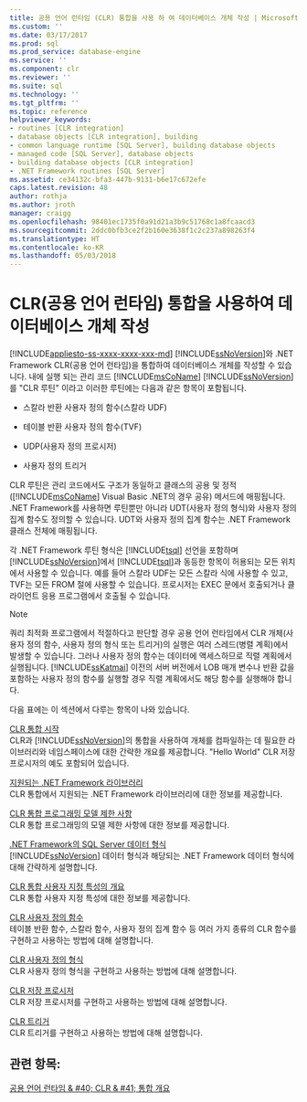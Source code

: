 ```yaml
---
title: 공용 언어 런타임 (CLR) 통합을 사용 하 여 데이터베이스 개체 작성 | Microsoft Docs
ms.custom: ''
ms.date: 03/17/2017
ms.prod: sql
ms.prod_service: database-engine
ms.service: ''
ms.component: clr
ms.reviewer: ''
ms.suite: sql
ms.technology: ''
ms.tgt_pltfrm: ''
ms.topic: reference
helpviewer_keywords:
- routines [CLR integration]
- database objects [CLR integration], building
- common language runtime [SQL Server], building database objects
- managed code [SQL Server], database objects
- building database objects [CLR integration]
- .NET Framework routines [SQL Server]
ms.assetid: ce34132c-bfa3-447b-9131-b6e17c672efe
caps.latest.revision: 48
author: rothja
ms.author: jroth
manager: craigg
ms.openlocfilehash: 98401ec1735f0a91d21a3b9c51768c1a8fcaacd3
ms.sourcegitcommit: 2ddc0bfb3ce2f2b160e3638f1c2c237a898263f4
ms.translationtype: HT
ms.contentlocale: ko-KR
ms.lasthandoff: 05/03/2018
---
```

# <a name="building-database-objects-with-common-language-runtime-clr-integration"></a>CLR(공용 언어 런타임) 통합을 사용하여 데이터베이스 개체 작성
[!INCLUDE[appliesto-ss-xxxx-xxxx-xxx-md](../../../includes/appliesto-ss-xxxx-xxxx-xxx-md.md)]
  [!INCLUDE[ssNoVersion](../../../includes/ssnoversion-md.md)]와 .NET Framework CLR(공용 언어 런타임)을 통합하여 데이터베이스 개체를 작성할 수 있습니다. 내에 실행 되는 관리 코드 [!INCLUDE[msCoName](../../../includes/msconame-md.md)] [!INCLUDE[ssNoVersion](../../../includes/ssnoversion-md.md)] 를 "CLR 루틴" 이라고 이러한 루틴에는 다음과 같은 항목이 포함됩니다.  
  
-   스칼라 반환 사용자 정의 함수(스칼라 UDF)  
  
-   테이블 반환 사용자 정의 함수(TVF)  
  
-   UDP(사용자 정의 프로시저)  
  
-   사용자 정의 트리거  
  
 CLR 루틴은 관리 코드에서도 구조가 동일하고 클래스의 공용 및 정적([!INCLUDE[msCoName](../../../includes/msconame-md.md)] Visual Basic .NET의 경우 공유) 메서드에 매핑됩니다. .NET Framework를 사용하면 루틴뿐만 아니라 UDT(사용자 정의 형식)와 사용자 정의 집계 함수도 정의할 수 있습니다. UDT와 사용자 정의 집계 함수는 .NET Framework 클래스 전체에 매핑됩니다.  
  
 각 .NET Framework 루틴 형식은 [!INCLUDE[tsql](../../../includes/tsql-md.md)] 선언을 포함하며 [!INCLUDE[ssNoVersion](../../../includes/ssnoversion-md.md)]에서 [!INCLUDE[tsql](../../../includes/tsql-md.md)]과 동등한 항목이 허용되는 모든 위치에서 사용할 수 있습니다. 예를 들어 스칼라 UDF는 모든 스칼라 식에 사용할 수 있고, TVF는 모든 FROM 절에 사용할 수 있습니다. 프로시저는 EXEC 문에서 호출되거나 클라이언트 응용 프로그램에서 호출될 수 있습니다.  
  
> [!NOTE]  
>  쿼리 최적화 프로그램에서 적절하다고 판단할 경우 공용 언어 런타임에서 CLR 개체(사용자 정의 함수, 사용자 정의 형식 또는 트리거)의 실행은 여러 스레드(병렬 계획)에서 발생할 수 있습니다. 그러나 사용자 정의 함수는 데이터에 액세스하므로 직렬 계획에서 실행됩니다. [!INCLUDE[ssKatmai](../../../includes/sskatmai-md.md)] 이전의 서버 버전에서 LOB 매개 변수나 반환 값을 포함하는 사용자 정의 함수를 실행할 경우 직렬 계획에서도 해당 함수를 실행해야 합니다.  
  
 다음 표에는 이 섹션에서 다루는 항목이 나와 있습니다.  
  
 [CLR 통합 시작](../../../relational-databases/clr-integration/database-objects/getting-started-with-clr-integration.md)  
 CLR과 [!INCLUDE[ssNoVersion](../../../includes/ssnoversion-md.md)]의 통합을 사용하여 개체를 컴파일하는 데 필요한 라이브러리와 네임스페이스에 대한 간략한 개요를 제공합니다. "Hello World" CLR 저장 프로시저의 예도 포함되어 있습니다.  
  
 [지원되는 .NET Framework 라이브러리](../../../relational-databases/clr-integration/database-objects/supported-net-framework-libraries.md)  
 CLR 통합에서 지원되는 .NET Framework 라이브러리에 대한 정보를 제공합니다.  
  
 [CLR 통합 프로그래밍 모델 제한 사항](../../../relational-databases/clr-integration/database-objects/clr-integration-programming-model-restrictions.md)  
 CLR 통합 프로그래밍의 모델 제한 사항에 대한 정보를 제공합니다.  
  
 [.NET Framework의 SQL Server 데이터 형식](../../../relational-databases/clr-integration-database-objects-types-net-framework/sql-server-data-types-in-the-net-framework.md)  
 [!INCLUDE[ssNoVersion](../../../includes/ssnoversion-md.md)] 데이터 형식과 해당되는 .NET Framework 데이터 형식에 대해 간략하게 설명합니다.  
  
 [CLR 통합 사용자 지정 특성의 개요](http://msdn.microsoft.com/library/ecf5c097-0972-48e2-a9c0-b695b7dd2820)  
 CLR 통합 사용자 지정 특성에 대한 정보를 제공합니다.  
  
 [CLR 사용자 정의 함수](../../../relational-databases/clr-integration-database-objects-user-defined-functions/clr-user-defined-functions.md)  
 테이블 반환 함수, 스칼라 함수, 사용자 정의 집계 함수 등 여러 가지 종류의 CLR 함수를 구현하고 사용하는 방법에 대해 설명합니다.  
  
 [CLR 사용자 정의 형식](../../../relational-databases/clr-integration-database-objects-user-defined-types/clr-user-defined-types.md)  
 CLR 사용자 정의 형식을 구현하고 사용하는 방법에 대해 설명합니다.  
  
 [CLR 저장 프로시저](http://msdn.microsoft.com/library/bbdd51b2-a9b4-4916-ba6f-7957ac6c3f33)  
 CLR 저장 프로시저를 구현하고 사용하는 방법에 대해 설명합니다.  
  
 [CLR 트리거](http://msdn.microsoft.com/library/302a4e4a-3172-42b6-9cc0-4a971ab49c1c)  
 CLR 트리거를 구현하고 사용하는 방법에 대해 설명합니다.  
  
## <a name="see-also"></a>관련 항목:  
 [공용 언어 런타임 & #40; CLR & #41; 통합 개요](../../../relational-databases/clr-integration/common-language-runtime-integration-overview.md)  
  
  
